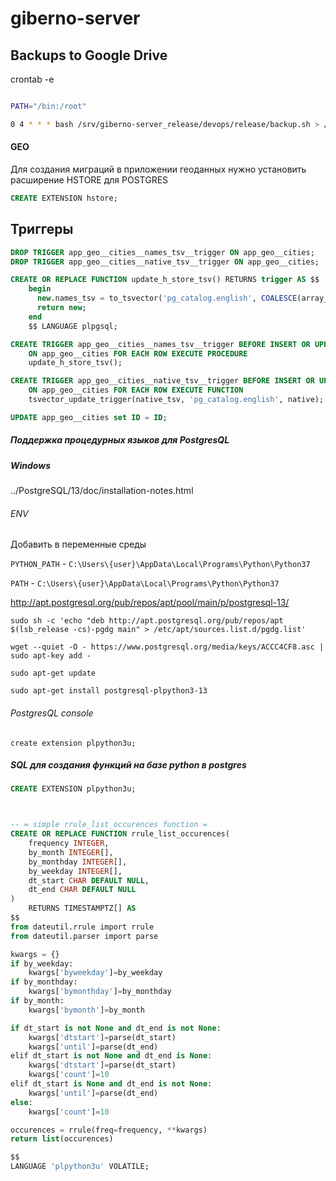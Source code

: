 # giberno-server

## Backups to Google Drive

crontab -e
```bash

PATH="/bin:/root"

0 4 * * * bash /srv/giberno-server_release/devops/release/backup.sh > /var/log/backup.sh.log 2>&1
```

#### GEO
Для создания миграций в приложении геоданных нужно установить расширение HSTORE для POSTGRES

```sql
CREATE EXTENSION hstore;
```


## Триггеры

```sql
DROP TRIGGER app_geo__cities__names_tsv__trigger ON app_geo__cities;
DROP TRIGGER app_geo__cities__native_tsv__trigger ON app_geo__cities;

CREATE OR REPLACE FUNCTION update_h_store_tsv() RETURNS trigger AS $$
    begin
      new.names_tsv = to_tsvector('pg_catalog.english', COALESCE(array_to_string(avals(new.names), ' '), ''));
      return new;
    end
    $$ LANGUAGE plpgsql;

CREATE TRIGGER app_geo__cities__names_tsv__trigger BEFORE INSERT OR UPDATE
    ON app_geo__cities FOR EACH ROW EXECUTE PROCEDURE 
    update_h_store_tsv();

CREATE TRIGGER app_geo__cities__native_tsv__trigger BEFORE INSERT OR UPDATE
    ON app_geo__cities FOR EACH ROW EXECUTE FUNCTION
    tsvector_update_trigger(native_tsv, 'pg_catalog.english', native);

UPDATE app_geo__cities set ID = ID;
```


##### Поддержка процедурных языков для PostgresQL

##### Windows
../PostgreSQL/13/doc/installation-notes.html


###### ENV
Добавить в переменные среды

`PYTHON_PATH` - `C:\Users\{user}\AppData\Local\Programs\Python\Python37`

`PATH` - `C:\Users\{user}\AppData\Local\Programs\Python\Python37`

http://apt.postgresql.org/pub/repos/apt/pool/main/p/postgresql-13/


```
sudo sh -c 'echo "deb http://apt.postgresql.org/pub/repos/apt $(lsb_release -cs)-pgdg main" > /etc/apt/sources.list.d/pgdg.list'

wget --quiet -O - https://www.postgresql.org/media/keys/ACCC4CF8.asc | sudo apt-key add -

sudo apt-get update

sudo apt-get install postgresql-plpython3-13
```

###### PostgresQL console

`create extension plpython3u;`

##### SQL для создания функций на базе python в postgres

```sql
CREATE EXTENSION plpython3u;



-- = simple rrule_list_occurences function =
CREATE OR REPLACE FUNCTION rrule_list_occurences(
	frequency INTEGER, 
	by_month INTEGER[],
	by_monthday INTEGER[],
	by_weekday INTEGER[], 
	dt_start CHAR DEFAULT NULL,
	dt_end CHAR DEFAULT NULL
) 
	RETURNS TIMESTAMPTZ[] AS
$$
from dateutil.rrule import rrule
from dateutil.parser import parse

kwargs = {}
if by_weekday:
	kwargs['byweekday']=by_weekday 
if by_monthday:
	kwargs['bymonthday']=by_monthday 
if by_month:
	kwargs['bymonth']=by_month 

if dt_start is not None and dt_end is not None:
	kwargs['dtstart']=parse(dt_start)
	kwargs['until']=parse(dt_end)
elif dt_start is not None and dt_end is None:
	kwargs['dtstart']=parse(dt_start)
	kwargs['count']=10
elif dt_start is None and dt_end is not None:
	kwargs['until']=parse(dt_end)
else:
	kwargs['count']=10  

occurences = rrule(freq=frequency, **kwargs)
return list(occurences)

$$
LANGUAGE 'plpython3u' VOLATILE;

```
